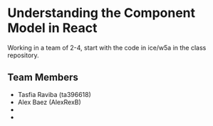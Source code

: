 # Understanding the Component Model in React
Working in a team of 2-4, start with the code in ice/w5a in the class repository.

## Team Members
 - Tasfia Raviba (ta396618)
 - Alex Baez (AlexRexB)
 - 
 - 